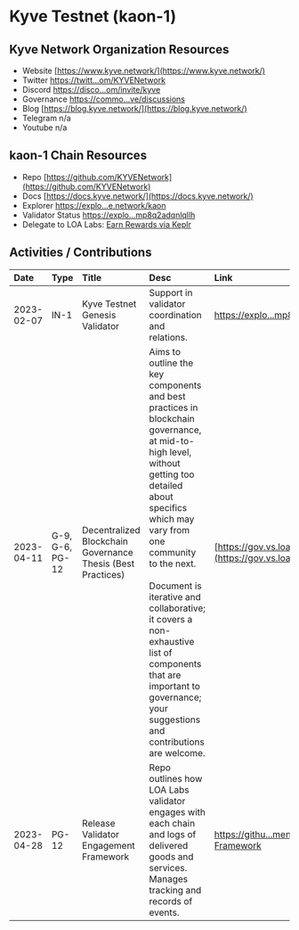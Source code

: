 # Kyve Testnet (kaon-1)

 

## Kyve Network Organization Resources

* Website [https://www.kyve.network/](https://www.kyve.network/)
* Twitter [https://twitt...om/KYVENetwork](https://twitter.com/KYVENetwork)
* Discord [https://disco...om/invite/kyve](https://discord.com/invite/kyve)
* Governance [https://commo...ve/discussions](https://commonwealth.im/kyve/discussions)
* Blog [https://blog.kyve.network/](https://blog.kyve.network/)
* Telegram n/a
* Youtube n/a

## kaon-1 Chain Resources

* Repo [https://github.com/KYVENetwork](https://github.com/KYVENetwork)
* Docs [https://docs.kyve.network/](https://docs.kyve.network/)
* Explorer [https://explo...e.network/kaon](https://explorer.kaon.kyve.network/kaon)
* Validator Status [https://explo...mp8q2adqnlqllh](https://explorer.kaon.kyve.network/kaon/staking/kyvevaloper1rxmrssz26vxgem43vpqepg4nmp8q2adqnlqllh)
* Delegate to LOA Labs: [Earn Rewards via Keplr](https://explorer.kaon.kyve.network/kaon/staking/kyvevaloper1rxmrssz26vxgem43vpqepg4nmp8q2adqnlqllh)

## Activities / Contributions
| Date | Type | Title | Desc | Link |
| :----------- | :---- | :------------ | :-------------------------------- | :---- |
| 2023-02-07 | IN-1 | Kyve Testnet Genesis Validator | Support in validator coordination and relations.  | [https://explo...mp8q2adqnlqllh](https://explorer.kaon.kyve.network/kaon/staking/kyvevaloper1rxmrssz26vxgem43vpqepg4nmp8q2adqnlqllh) |
| 2023-04-11 | G-9, G-6, PG-12 | Decentralized Blockchain Governance Thesis (Best Practices) | Aims to outline the key components and best practices in blockchain governance, at mid-to-high level, without getting too detailed about specifics which may vary from one community to the next.<br><br>Document is iterative and collaborative; it covers a non-exhaustive list of components that are important to governance; your suggestions and contributions are welcome. | [https://gov.vs.loalabs.io/](https://gov.vs.loalabs.io/) |
| 2023-04-28 | PG-12 | Release Validator Engagement Framework | Repo outlines how LOA Labs validator engages with each chain and logs of delivered goods and services. Manages tracking and records of events.  | [https://githu...ment-Framework](https://github.com/LOA-Labs/Validator-Engagement-Framework) |